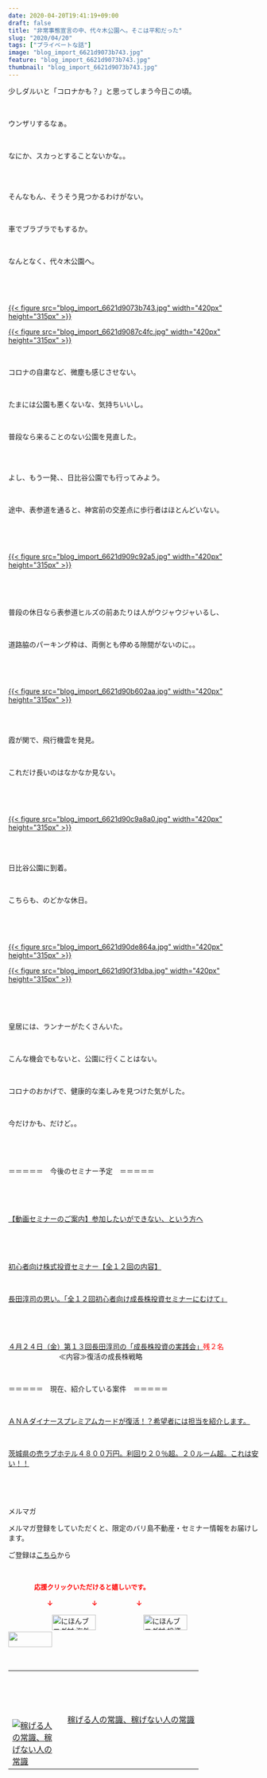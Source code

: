 ```yaml
---
date: 2020-04-20T19:41:19+09:00
draft: false
title: "非常事態宣言の中、代々木公園へ。そこは平和だった"
slug: "2020/04/20"
tags: ["プライベートな話"]
image: "blog_import_6621d9073b743.jpg"
feature: "blog_import_6621d9073b743.jpg"
thumbnail: "blog_import_6621d9073b743.jpg"
---
```

<p>少しダルいと「コロナかも？」と思ってしまう今日この頃。</p><p> </p><p>ウンザリするなぁ。</p><p> </p><p>なにか、スカっとすることないかな。。</p><p> </p><p><br/>そんなもん、そうそう見つかるわけがない。</p><p> </p><p>車でブラブラでもするか。</p><p> </p><p>なんとなく、代々木公園へ。</p><p> </p><p> </p><p><a href="blog_import_6621d9073b743.jpg">{{< figure src="blog_import_6621d9073b743.jpg" width="420px" height="315px" >}}</a></p><p><a href="blog_import_6621d9087c4fc.jpg">{{< figure src="blog_import_6621d9087c4fc.jpg" width="420px" height="315px" >}}</a></p><p> </p><p>コロナの自粛など、微塵も感じさせない。</p><p> </p><p>たまには公園も悪くないな、気持ちいいし。</p><p> </p><p>普段なら来ることのない公園を見直した。</p><p> </p><p><br/>よし、もう一発、、日比谷公園でも行ってみよう。</p><p> </p><p>途中、表参道を通ると、神宮前の交差点に歩行者はほとんどいない。</p><p> </p><p> </p><p><a href="blog_import_6621d909c92a5.jpg">{{< figure src="blog_import_6621d909c92a5.jpg" width="420px" height="315px" >}}</a></p><p> </p><p> </p><p>普段の休日なら表参道ヒルズの前あたりは人がウジャウジャいるし、</p><p> </p><p>道路脇のパーキング枠は、両側とも停める隙間がないのに。。</p><p> </p><p> </p><p><a href="blog_import_6621d90b602aa.jpg">{{< figure src="blog_import_6621d90b602aa.jpg" width="420px" height="315px" >}}</a></p><p> </p><p><br/>霞が関で、飛行機雲を発見。</p><p> </p><p>これだけ長いのはなかなか見ない。</p><p> </p><p> </p><p><a href="blog_import_6621d90c9a8a0.jpg">{{< figure src="blog_import_6621d90c9a8a0.jpg" width="420px" height="315px" >}}</a></p><p> </p><p><br/>日比谷公園に到着。</p><p> </p><p>こちらも、のどかな休日。</p><p> </p><p> </p><p><a href="blog_import_6621d90de864a.jpg">{{< figure src="blog_import_6621d90de864a.jpg" width="420px" height="315px" >}}</a></p><p><a href="blog_import_6621d90f31dba.jpg">{{< figure src="blog_import_6621d90f31dba.jpg" width="420px" height="315px" >}}</a></p><p> </p><p> </p><p>皇居には、ランナーがたくさんいた。</p><p> </p><p>こんな機会でもないと、公園に行くことはない。</p><p> </p><p>コロナのおかげで、健康的な楽しみを見つけた気がした。</p><p> </p><p>今だけかも、だけど。。</p><p> </p><p> </p><p>＝＝＝＝＝　今後のセミナー予定　＝＝＝＝＝</p><p> </p><p> </p><p><a href="entry-12567802403.html" target="_blank">【動画セミナーのご案内】参加したいができない、という方へ</a></p><p> </p><p> </p><p><a href="entry-12526587328.html" target="_blank">初心者向け株式投資セミナー【全１２回の内容】</a></p><p> </p><p><a href="entry-12526985641.html" target="_blank">長田淳司の思い。「全１２回初心者向け成長株投資セミナーにむけて」</a></p><p> </p><p> </p><p><a href="entry-12590426844.html" target="_blank">４月２４日（金）第１３回長田淳司の「成長株投資の実践会」</a><span style="color: rgb(255, 0, 0);">残２名</span><br/> 　　　　　　　≪内容≫復活の成長株戦略</p><p> </p><p>＝＝＝＝＝　現在、紹介している案件　＝＝＝＝＝</p><p> </p><p><a href="entry-12529998383.html" target="_blank">ＡＮＡダイナースプレミアムカードが復活！？希望者には担当を紹介します。</a></p><p> </p><p><a href="entry-12552292653.html" target="_blank">茨城県の売ラブホテル４８００万円。利回り２０％超。２０ルーム超。これは安い！！</a></p><p> </p><p> </p><p>メルマガ</p><p>メルマガ登録をしていただくと、限定のバリ島不動産・セミナー情報をお届けします。</p><p>ご登録は<a href="f9eeVI" target="_blank">こちら</a>から</p><p> </p><p><font color="#ff0000" size="2"><strong>　　　　応援クリックいただけると嬉しいです。</strong></font></p><p><font color="#ff0000" size="2"><strong>　　　　　　↓　　　　　　↓　　　　　　↓</strong></font></p><p><a href="ranking.html?p_cid=01260127" id="&amp;blogmura_banner"><img alt="にほんブログ村 海外生活ブログ バリ島情報へ" border="0" height="31" src="data:image/svg+xml;charset=utf-8,%3Csvg%20xmlns%3D%22http%3A%2F%2Fwww.w3.org%2F2000%2Fsvg%22%20title%3D%22Placeholder%20for%20Images%22%20role%3D%22presentation%22%20viewBox%3D%220%200%2088%2031%22%20%2F%3E" width="88" data-src="//overseas.blogmura.com/bali/img/bali88_31.gif" style="aspect-ratio: auto 88 / 31;"/><noscript><img alt="にほんブログ村 海外生活ブログ バリ島情報へ" border="0" height="31" src="//overseas.blogmura.com/bali/img/bali88_31.gif" width="88"></noscript></a>  <a href="ranking.html?p_cid=01260127" id="&amp;blogmura_banner"><img alt="にほんブログ村 投資ブログ 不動産投資へ" border="0" height="31" src="data:image/svg+xml;charset=utf-8,%3Csvg%20xmlns%3D%22http%3A%2F%2Fwww.w3.org%2F2000%2Fsvg%22%20title%3D%22Placeholder%20for%20Images%22%20role%3D%22presentation%22%20viewBox%3D%220%200%2088%2031%22%20%2F%3E" width="88" data-src="//investment.blogmura.com/hudousantoushi/img/hudousantoushi88_31.gif" style="aspect-ratio: auto 88 / 31;"/><noscript><img alt="にほんブログ村 投資ブログ 不動産投資へ" border="0" height="31" src="//investment.blogmura.com/hudousantoushi/img/hudousantoushi88_31.gif" width="88"></noscript></a> <a href="link.php?1804582" title="人気ブログランキングへ"><img border="0" height="31" src="data:image/svg+xml;charset=utf-8,%3Csvg%20xmlns%3D%22http%3A%2F%2Fwww.w3.org%2F2000%2Fsvg%22%20title%3D%22Placeholder%20for%20Images%22%20role%3D%22presentation%22%20viewBox%3D%220%200%2088%2031%22%20%2F%3E" width="88" data-src="https://blog.with2.net/img/banner/banner_22.gif" style="aspect-ratio: auto 88 / 31;"/><noscript><img border="0" height="31" src="https://blog.with2.net/img/banner/banner_22.gif" width="88"></noscript></a></p><p> </p><table border="0" cellpadding="0" cellspacing="0" width="100%">	<tbody width="100%">		<tr>			<td aligin="center" width="95"><a alt0="AmebaAffiliate" alt1="稼げる人の常識、稼げない人の常識" alt2="Amazon" alt3="https://images-fe.ssl-images-amazon.com/images/I/51Ft8zEBpkL._SL160_.jpg" alt4="1" href="4802110227?SubscriptionId=AKIAJLD6FH2TADXIQKDQ&amp;tag=amebablog-a2371184-22&amp;linkCode=xm2&amp;camp=2025&amp;creative=165953&amp;creativeASIN=4802110227" target="_blank"><img alt="稼げる人の常識、稼げない人の常識" border="0" data-img="affiliate" src="data:image/svg+xml;charset=utf-8,%3Csvg%20xmlns%3D%22http%3A%2F%2Fwww.w3.org%2F2000%2Fsvg%22%20title%3D%22Placeholder%20for%20Images%22%20role%3D%22presentation%22%20viewBox%3D%220%200%201%201%22%20%2F%3E" data-src="https://images-fe.ssl-images-amazon.com/images/I/51Ft8zEBpkL._SL160_.jpg"/><noscript><img alt="稼げる人の常識、稼げない人の常識" border="0" data-img="affiliate" src="https://images-fe.ssl-images-amazon.com/images/I/51Ft8zEBpkL._SL160_.jpg"></noscript></a></td>			<td><a alt0="AmebaAffiliate" alt1="稼げる人の常識、稼げない人の常識" alt2="Amazon" alt3="https://images-fe.ssl-images-amazon.com/images/I/51Ft8zEBpkL._SL160_.jpg" alt4="1" href="4802110227?SubscriptionId=AKIAJLD6FH2TADXIQKDQ&amp;tag=amebablog-a2371184-22&amp;linkCode=xm2&amp;camp=2025&amp;creative=165953&amp;creativeASIN=4802110227" target="_blank">稼げる人の常識、稼げない人の常識</a></td>		</tr>	</tbody></table>

